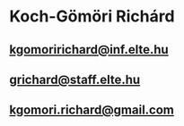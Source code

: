 # Koch-Gömöri Richárd

## kgomoririchard@inf.elte.hu
## grichard@staff.elte.hu
## kgomori.richard@gmail.com

